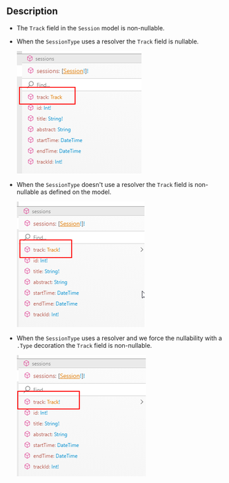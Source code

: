﻿
## Description

 - The `Track` field in the `Session` model is non-nullable.

 - When the `SessionType` uses a resolver the `Track` field is nullable.

   ![Session Type using a Resolver](Images/with-resolver.png)

 - When the `SessionType` doesn't use a resolver the `Track` field is non-nullable as defined on the model.

   ![Session Type without a Resolver](Images/without-resolver.png)

 - When the `SessionType` uses a resolver and we force the nullability with a `.Type` decoration the `Track` field is non-nullable.

   ![Session Type using a Resolver and Type decoration](Images/with-resolver-with-type-decoration.png)

